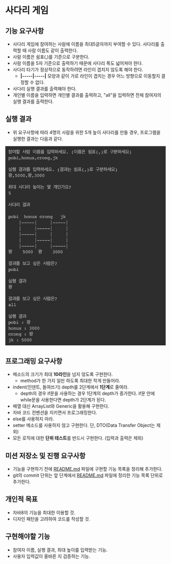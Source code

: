# 사다리 게임
## 기능 요구사항
- 사다리 게임에 참여하는 사람에 이름을 최대5글자까지 부여할 수 있다. 사다리를 출력할 때 사람 이름도 같이 출력한다.
- 사람 이름은 쉼표(,)를 기준으로 구분한다.
- 사람 이름을 5자 기준으로 출력하기 때문에 사다리 폭도 넓어져야 한다.
- 사다리 타기가 정상적으로 동작하려면 라인이 겹치지 않도록 해야 한다.
    - **|-----|-----|** 모양과 같이 가로 라인이 겹치는 경우 어느 방향으로 이동할지 결정할 수 없다.
- 사다리 실행 결과를 출력해야 한다.
- 개인별 이름을 입력하면 개인별 결과를 출력하고, "all"을 입력하면 전체 참여자의 실행 결과를 출력한다.  

## 실행 결과
- 위 요구사항에 따라 4명의 사람을 위한 5개 높이 사다리를 만들 경우, 프로그램을 실행한 결과는 다음과 같다. 

![실행결과](/image/실행결과.png)

## 프로그래밍 요구사항

- 메소드의 크기가 최대 **10라인**을 넘지 않도록 구현한다.
    - method가 한 가지 일만 하도록 최대한 작게 만들어라.
- indent(인덴트, 들여쓰기) depth를 2단계에서 **1단계**로 줄여라.
    - depth의 경우 if문을 사용하는 경우 1단계의 depth가 증가한다. if문 안에 while문을 사용한다면 depth가 2단계가 된다.
- 배열 대신 ArrayList와 Generic을 활용해 구현한다.
- 자바 코드 컨벤션을 지키면서 프로그래밍한다.
- else를 사용하지 마라.
- setter 메소드를 사용하지 않고 구현한다. 단, DTO(Data Transfer Object는 제외)
- 모든 로직에 대한 **단위 테스트**를 반드시 구현한다. (입력과 출력은 제외)

## 미션 저장소 및 진행 요구사항

- 기능을 구현하기 전에 [README.md](http://readme.md/) 파일에 구현할 기능 목록을 정리해 추가한다.
- git의 commit 단위는 앞 단계에서 [README.md](http://readme.md/) 파일에 정리한 기능 목록 단위로 추가한다.

## 개인적 목표
- 자바8의 기능을 최대한 이용할 것.
- 디자인 패턴을 고려하여 코드를 작성할 것.

## 구현해야할 기능 
- 참여자 이름, 실행 결과, 최대 높이를 입력받는 기능.
- 사용자 입력값이 올바른 지 검증하는 기능.
